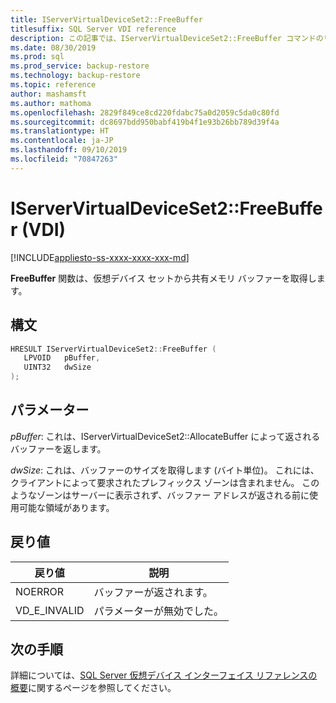 ```yaml
---
title: IServerVirtualDeviceSet2::FreeBuffer
titlesuffix: SQL Server VDI reference
description: この記事では、IServerVirtualDeviceSet2::FreeBuffer コマンドのリファレンスを提供します。
ms.date: 08/30/2019
ms.prod: sql
ms.prod_service: backup-restore
ms.technology: backup-restore
ms.topic: reference
author: mashamsft
ms.author: mathoma
ms.openlocfilehash: 2829f849ce8cd220fdabc75a0d2059c5da0c80fd
ms.sourcegitcommit: dc8697bdd950babf419b4f1e93b26bb789d39f4a
ms.translationtype: HT
ms.contentlocale: ja-JP
ms.lasthandoff: 09/10/2019
ms.locfileid: "70847263"
---
```

# <a name="iservervirtualdeviceset2freebuffer-vdi"></a>IServerVirtualDeviceSet2::FreeBuffer (VDI)

[!INCLUDE[appliesto-ss-xxxx-xxxx-xxx-md](../../../includes/appliesto-ss-xxxx-xxxx-xxx-md.md)]

**FreeBuffer** 関数は、仮想デバイス セットから共有メモリ バッファーを取得します。

## <a name="syntax"></a>構文

```c
HRESULT IServerVirtualDeviceSet2::FreeBuffer (
   LPVOID   pBuffer,
   UINT32   dwSize
);
```

## <a name="parameters"></a>パラメーター

*pBuffer*: これは、IServerVirtualDeviceSet2::AllocateBuffer によって返されるバッファーを返します。

*dwSize*: これは、バッファーのサイズを取得します (バイト単位)。 これには、クライアントによって要求されたプレフィックス ゾーンは含まれません。 このようなゾーンはサーバーに表示されず、バッファー アドレスが返される前に使用可能な領域があります。

## <a name="return-value"></a>戻り値

|戻り値 | 説明 |
|---|---|
| NOERROR | バッファーが返されます。 |
| VD_E_INVALID | パラメーターが無効でした。 |

## <a name="next-steps"></a>次の手順

詳細については、[SQL Server 仮想デバイス インターフェイス リファレンスの概要](reference-virtual-device-interface.md)に関するページを参照してください。